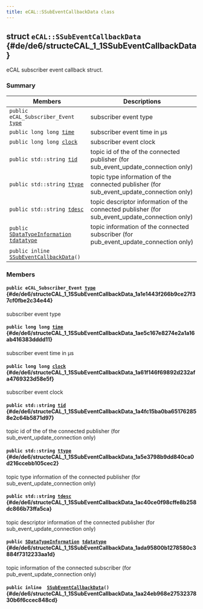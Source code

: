 ```yaml
---
title: eCAL::SSubEventCallbackData class
---
```


## struct `eCAL::SSubEventCallbackData` {#de/de6/structeCAL_1_1SSubEventCallbackData}

eCAL subscriber event callback struct.

### Summary

 Members                        | Descriptions                                
--------------------------------|---------------------------------------------
`public eCAL_Subscriber_Event `[`type`](#de/de6/structeCAL_1_1SSubEventCallbackData_1a1e1443f266b9ce27f37cf0fbe2c34e44) | subscriber event type
`public long long `[`time`](#de/de6/structeCAL_1_1SSubEventCallbackData_1ae5c167e8274e2a1a16ab416383dddd11) | subscriber event time in µs
`public long long `[`clock`](#de/de6/structeCAL_1_1SSubEventCallbackData_1a61f146f69892d232afa4769323d58e5f) | subscriber event clock
`public std::string `[`tid`](#de/de6/structeCAL_1_1SSubEventCallbackData_1a4fc15ba0ba651762858e2c64b5871d97) | topic id of the of the connected publisher (for sub_event_update_connection only)
`public std::string `[`ttype`](#de/de6/structeCAL_1_1SSubEventCallbackData_1a5e3798b9dd840ca0d216ccebb105cec2) | topic type information of the connected publisher (for sub_event_update_connection only)
`public std::string `[`tdesc`](#de/de6/structeCAL_1_1SSubEventCallbackData_1ac40ce0f98cffe8b258dc866b73ffa5ca) | topic descriptor information of the connected publisher (for sub_event_update_connection only)
`public `[`SDataTypeInformation`](src/content/docs/doxygen/md/api-eCAL::SDataTypeInformation.md#d7/d0f/structeCAL_1_1SDataTypeInformation)` `[`tdatatype`](#de/de6/structeCAL_1_1SSubEventCallbackData_1ada95800b1278580c3884f7312233aa1d) | topic information of the connected subscriber (for pub_event_update_connection only)
`public inline  `[`SSubEventCallbackData`](#de/de6/structeCAL_1_1SSubEventCallbackData_1aa24eb968e2753237830b6f6ccec848cd)`()` | 

### Members

#### `public eCAL_Subscriber_Event `[`type`](#de/de6/structeCAL_1_1SSubEventCallbackData_1a1e1443f266b9ce27f37cf0fbe2c34e44) {#de/de6/structeCAL_1_1SSubEventCallbackData_1a1e1443f266b9ce27f37cf0fbe2c34e44}

subscriber event type

#### `public long long `[`time`](#de/de6/structeCAL_1_1SSubEventCallbackData_1ae5c167e8274e2a1a16ab416383dddd11) {#de/de6/structeCAL_1_1SSubEventCallbackData_1ae5c167e8274e2a1a16ab416383dddd11}

subscriber event time in µs

#### `public long long `[`clock`](#de/de6/structeCAL_1_1SSubEventCallbackData_1a61f146f69892d232afa4769323d58e5f) {#de/de6/structeCAL_1_1SSubEventCallbackData_1a61f146f69892d232afa4769323d58e5f}

subscriber event clock

#### `public std::string `[`tid`](#de/de6/structeCAL_1_1SSubEventCallbackData_1a4fc15ba0ba651762858e2c64b5871d97) {#de/de6/structeCAL_1_1SSubEventCallbackData_1a4fc15ba0ba651762858e2c64b5871d97}

topic id of the of the connected publisher (for sub_event_update_connection only)

#### `public std::string `[`ttype`](#de/de6/structeCAL_1_1SSubEventCallbackData_1a5e3798b9dd840ca0d216ccebb105cec2) {#de/de6/structeCAL_1_1SSubEventCallbackData_1a5e3798b9dd840ca0d216ccebb105cec2}

topic type information of the connected publisher (for sub_event_update_connection only)

#### `public std::string `[`tdesc`](#de/de6/structeCAL_1_1SSubEventCallbackData_1ac40ce0f98cffe8b258dc866b73ffa5ca) {#de/de6/structeCAL_1_1SSubEventCallbackData_1ac40ce0f98cffe8b258dc866b73ffa5ca}

topic descriptor information of the connected publisher (for sub_event_update_connection only)

#### `public `[`SDataTypeInformation`](src/content/docs/doxygen/md/api-eCAL::SDataTypeInformation.md#d7/d0f/structeCAL_1_1SDataTypeInformation)` `[`tdatatype`](#de/de6/structeCAL_1_1SSubEventCallbackData_1ada95800b1278580c3884f7312233aa1d) {#de/de6/structeCAL_1_1SSubEventCallbackData_1ada95800b1278580c3884f7312233aa1d}

topic information of the connected subscriber (for pub_event_update_connection only)

#### `public inline  `[`SSubEventCallbackData`](#de/de6/structeCAL_1_1SSubEventCallbackData_1aa24eb968e2753237830b6f6ccec848cd)`()` {#de/de6/structeCAL_1_1SSubEventCallbackData_1aa24eb968e2753237830b6f6ccec848cd}

